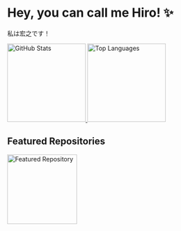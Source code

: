 # Hey, you can call me Hiro! ✨
私は宏之です！

<div>
  <a href="https://github.com/AlexandreHiroyuki">
    <img height="180" alt="GitHub Stats" src="https://github-readme-stats.vercel.app/api?username=AlexandreHiroyuki&count_private=true&show_icons=true&theme=gruvbox" />
    <img height="180" alt="Top Languages" src="https://github-readme-stats.vercel.app/api/top-langs/?username=AlexandreHiroyuki&layout=compact&theme=gruvbox" />
  </a>
</div>

## Featured Repositories
<a href="https://github.com/AlexandreHiroyuki/MovingAverage_ArduinoLibrary">
  <img height="160" alt="Featured Repository" src="https://github-readme-stats.vercel.app/api/pin/?username=AlexandreHiroyuki&repo=MovingAverage_ArduinoLibrary&theme=gruvbox" />
</a>
  
<!--
**AlexandreHiroyuki/AlexandreHiroyuki** is a ✨ _special_ ✨ repository because its `README.md` (this file) appears on your GitHub profile.

Here are some ideas to get you started:

- 🔭 I’m currently working on ...
- 🌱 I’m currently learning ...
- 👯 I’m looking to collaborate on ...
- 🤔 I’m looking for help with ...
- 💬 Ask me about ...
- 📫 How to reach me: ...
- 😄 Pronouns: ...
- ⚡ Fun fact: ...
-->
